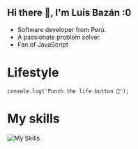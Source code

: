 ## Hi there 👋, I'm Luis Bazán :0

- Software developer from Perú.
- A passionate problem solver.
- Fan of JavaScript

# Lifestyle

```
console.log('Punch the life button 🚀');
```

# My skills

![My Skills](https://skillicons.dev/icons?i=git,docker,bash,cloudflare,nginx,nodejs,vscode,js,mongodb,ts,java,react,tailwind,express)
